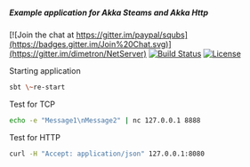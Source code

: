 ##### Example application for Akka Steams and Akka Http

[![Join the chat at https://gitter.im/paypal/squbs](https://badges.gitter.im/Join%20Chat.svg)](https://gitter.im/dimetron/NetServer)
[![Build Status](https://travis-ci.org/dimetron/NetServer.svg?branch=master)](https://travis-ci.org/dimetron/NetServer)
[![License](http://img.shields.io/:license-Apache%202-red.svg)](http://www.apache.org/licenses/LICENSE-2.0.txt)


Starting application

```bash
sbt \~re-start
```

Test for TCP

```bash
echo -e "Message1\nMessage2" | nc 127.0.0.1 8888
```

Test for HTTP

```bash
curl -H "Accept: application/json" 127.0.0.1:8080
```




